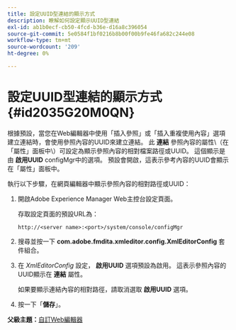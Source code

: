 ```yaml
---
title: 設定UUID型連結的顯示方式
description: 瞭解如何設定顯示UUID型連結
exl-id: ab1b0ecf-cb50-4fcd-b36e-d16a8c396054
source-git-commit: 5e0584f1bf0216b8b00f00b9fe46fa682c244e08
workflow-type: tm+mt
source-wordcount: '209'
ht-degree: 0%

---
```


# 設定UUID型連結的顯示方式 {#id2035G20M0QN}

根據預設，當您在Web編輯器中使用「插入參照」或「插入重複使用內容」選項建立連結時，會使用參照內容的UUID來建立連結。 此 **連結** 參照內容的屬性\（在「屬性」面板中\）可設定為顯示參照內容的相對檔案路徑或UUID。 這個顯示是由 **啟用UUID** configMgr中的選項。 預設會開啟，這表示參考內容的UUID會顯示在「屬性」面板中。

執行以下步驟，在網頁編輯器中顯示參照內容的相對路徑或UUID：

1. 開啟Adobe Experience Manager Web主控台設定頁面。

   存取設定頁面的預設URL為：

   ```http
   http://<server name>:<port>/system/console/configMgr
   ```

1. 搜尋並按一下 **com.adobe.fmdita.xmleditor.config.XmlEditorConfig** 套件組合。

1. 在 *XmlEditorConfig* 設定， **啟用UUID** 選項預設為啟用。 這表示參照內容的UUID顯示在 **連結** 屬性。

   如果要顯示連結內容的相對路徑，請取消選取 **啟用UUID** 選項。

1. 按一下「**儲存**」。


**父級主題：**[&#x200B;自訂Web編輯器](conf-web-editor.md)
